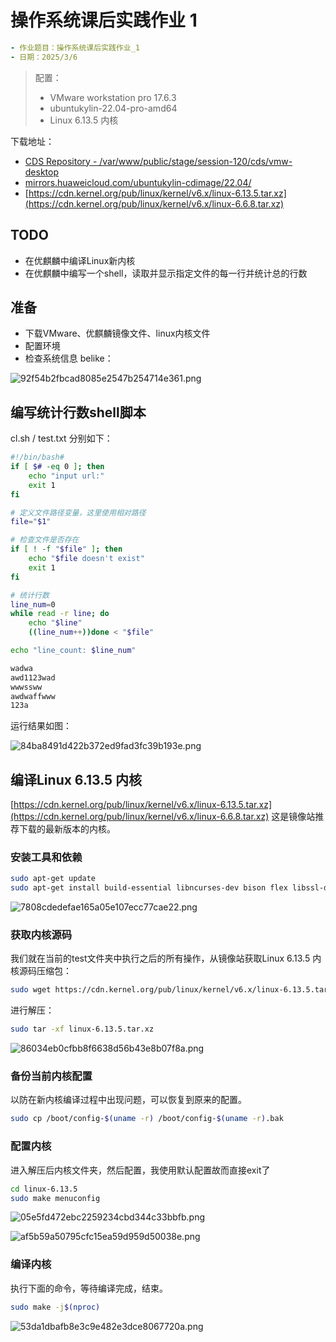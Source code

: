 # 操作系统课后实践作业 1

```yaml
- 作业题目：操作系统课后实践作业_1
- 日期：2025/3/6
```

> 配置：
> - VMware workstation pro 17.6.3 
> - ubuntukylin-22.04-pro-amd64
> - Linux 6.13.5 内核

下载地址：

 - [CDS Repository - /var/www/public/stage/session-120/cds/vmw-desktop](https://softwareupdate.vmware.com/cds/vmw-desktop/)
 - [mirrors.huaweicloud.com/ubuntukylin-cdimage/22.04/](https://mirrors.huaweicloud.com/ubuntukylin-cdimage/22.04/)
 - [https://cdn.kernel.org/pub/linux/kernel/v6.x/linux-6.13.5.tar.xz](https://cdn.kernel.org/pub/linux/kernel/v6.x/linux-6.6.8.tar.xz)

> 

## TODO

- 在优麒麟中编译Linux新内核
- 在优麒麟中编写一个shell，读取并显示指定文件的每一行并统计总的行数

## 准备

- 下载VMware、优麒麟镜像文件、linux内核文件
- 配置环境
- 检查系统信息 belike：

![92f54b2fbcad8085e2547b254714e361.png](92f54b2fbcad8085e2547b254714e361.png)

## 编写统计行数shell脚本

cl.sh / test.txt 分别如下：

```bash
#!/bin/bash#
if [ $# -eq 0 ]; then
    echo "input url:"
    exit 1
fi

# 定义文件路径变量，这里使用相对路径
file="$1"

# 检查文件是否存在
if [ ! -f "$file" ]; then
    echo "$file doesn't exist"
    exit 1
fi

# 统计行数
line_num=0
while read -r line; do
    echo "$line"
    ((line_num++))done < "$file"

echo "line_count: $line_num"
```

```bash
wadwa
awd1123wad
wwwssww
awdwaffwww
123a
```

运行结果如图：

![84ba8491d422b372ed9fad3fc39b193e.png](84ba8491d422b372ed9fad3fc39b193e.png)

## 编译Linux 6.13.5 内核

 [https://cdn.kernel.org/pub/linux/kernel/v6.x/linux-6.13.5.tar.xz](https://cdn.kernel.org/pub/linux/kernel/v6.x/linux-6.6.8.tar.xz)  这是镜像站推荐下载的最新版本的内核。

### 安装工具和依赖

```bash
sudo apt-get update
sudo apt-get install build-essential libncurses-dev bison flex libssl-dev libelf-dev
```

![7808cdedefae165a05e107ecc77cae22.png](7808cdedefae165a05e107ecc77cae22.png)

### 获取内核源码

我们就在当前的test文件夹中执行之后的所有操作，从镜像站获取Linux 6.13.5 内核源码压缩包：

```bash
sudo wget https://cdn.kernel.org/pub/linux/kernel/v6.x/linux-6.13.5.tar.xz
```

进行解压：

```bash
sudo tar -xf linux-6.13.5.tar.xz
```

![86034eb0cfbb8f6638d56b43e8b07f8a.png](86034eb0cfbb8f6638d56b43e8b07f8a.png)

### 备份当前内核配置

以防在新内核编译过程中出现问题，可以恢复到原来的配置。

```bash
sudo cp /boot/config-$(uname -r) /boot/config-$(uname -r).bak
```

### 配置内核

进入解压后内核文件夹，然后配置，我使用默认配置故而直接exit了

```bash
cd linux-6.13.5
sudo make menuconfig
```

![05e5fd472ebc2259234cbd344c33bbfb.png](05e5fd472ebc2259234cbd344c33bbfb.png)

![af5b59a50795cfc15ea59d959d50038e.png](af5b59a50795cfc15ea59d959d50038e.png)

### 编译内核

执行下面的命令，等待编译完成，结束。

```bash
sudo make -j$(nproc)
```

![53da1dbafb8e3c9e482e3dce8067720a.png](53da1dbafb8e3c9e482e3dce8067720a.png)